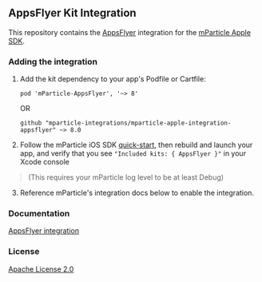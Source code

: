 ## AppsFlyer Kit Integration

This repository contains the [AppsFlyer](https://www.appsflyer.com) integration for the [mParticle Apple SDK](https://github.com/mParticle/mparticle-apple-sdk).

### Adding the integration

1. Add the kit dependency to your app's Podfile or Cartfile:

    ```
    pod 'mParticle-AppsFlyer', '~> 8'
    ```

    OR

    ```
    github "mparticle-integrations/mparticle-apple-integration-appsflyer" ~> 8.0
    ```

2. Follow the mParticle iOS SDK [quick-start](https://github.com/mParticle/mparticle-apple-sdk), then rebuild and launch your app, and verify that you see `"Included kits: { AppsFlyer }"` in your Xcode console 

> (This requires your mParticle log level to be at least Debug)

3. Reference mParticle's integration docs below to enable the integration.

### Documentation

[AppsFlyer integration](https://docs.mparticle.com/integrations/appsflyer/event/)

### License

[Apache License 2.0](http://www.apache.org/licenses/LICENSE-2.0)
